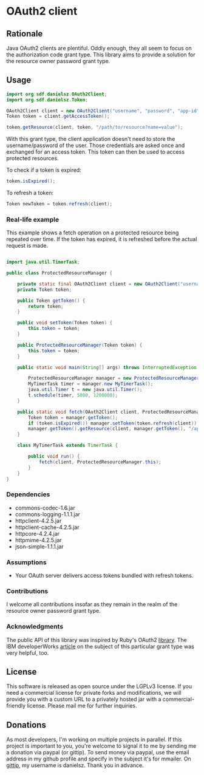 # OAuth2 client

## Rationale

Java OAuth2 clients are plentiful. Oddly enough, they all seem to focus on the authorization code grant type. This library aims to provide a solution for the resource owner password grant type. 

## Usage

```java
import org.sdf.danielsz.OAuth2Client;
import org.sdf.danielsz.Token;

OAuth2Client client = new OAuth2Client("username", "password", "app-id", "app-secret", "site");
Token token = client.getAccessToken();

token.getResource(client, token, "/path/to/resource?name=value");
```
With this grant type, the client application doesn't need to store the username/password of the user. Those credentials are asked once and exchanged for an access token. This token can then be used to access protected resources. 

To check if a token is expired:

```java
token.isExpired();
```

To refresh a token:

```java
Token newToken = token.refresh(client);
```

### Real-life example

This example shows a fetch operation on a protected resource being repeated over time. If the token has expired, it is refreshed before the actual request is made. 

```java

import java.util.TimerTask;

public class ProtectedResourceManager {

	private static final OAuth2Client client = new OAuth2Client("username", "password", "app-id", "ap-secret", "site");
	private Token token;

	public Token getToken() {
		return token;
	}

	public void setToken(Token token) {
		this.token = token;
	}

	public ProtectedResourceManager(Token token) {
		this.token = token;
	}

	public static void main(String[] args) throws InterruptedException {

		ProtectedResourceManager manager = new ProtectedResourceManager(client.getAccessToken());
		MyTimerTask timer = manager.new MyTimerTask();
		java.util.Timer t = new java.util.Timer();
		t.schedule(timer, 5000, 1200000);
	}

	public static void fetch(OAuth2Client client, ProtectedResourceManager manager) {
		Token token = manager.getToken();
		if (token.isExpired()) manager.setToken(token.refresh(client));		
		manager.getToken().getResource(client, manager.getToken(), "/api/resource?name=value");
	}

	class MyTimerTask extends TimerTask {

		public void run() {
			fetch(client, ProtectedResourceManager.this);
		}
	}
}

```


### Dependencies

+ commons-codec-1.6.jar
+ commons-logging-1.1.1.jar
+ httpclient-4.2.5.jar
+ httpclient-cache-4.2.5.jar
+ httpcore-4.2.4.jar
+ httpmime-4.2.5.jar
+ json-simple-1.1.1.jar

### Assumptions

- Your OAuth server delivers access tokens bundled with refresh tokens.

### Contributions

I welcome all contributions insofar as they remain in the realm of the resource owner password grant type. 

### Acknowledgments

The public API of this library was inspired by Ruby's OAuth2 [library](https://github.com/intridea/oauth2). 
The IBM developerWorks [article](http://www.ibm.com/developerworks/security/library/se-oathjavapt1/index.html) on the subject of this particular grant type was very helpful, too.
## License

This software is released as open source under the LGPLv3 license. If you need a commercial license for private forks and modifications, we will provide you with a custom URL to a privately hosted jar with a commercial-friendly license. Please mail me for further inquiries.

## Donations

As most developers, I'm working on multiple projects in parallel. If this project is important to you, you're welcome to signal it to me by sending me a donation via paypal (or gittip). To send money via paypal, use the email address in my github profile and specify in the subject it's for mmailer. On [gittip](http://www.gittip.com/danielsz/ "Gittip"), my username is danielsz. Thank you in advance.
